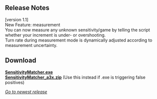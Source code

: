 ## Release Notes

[version 1.1] \
New Feature: measurement\
You can now measure any unknown sensitivity/game by telling the script whether your increment is under- or overshooting. \
Turn rate during measurement mode is dynamically adjusted according to measurement uncertainty.

## Download

[**SensitivityMatcher.exe**](https://github.com/KovaaK/SensitivityMatcher/releases/download/1.1/SensitivityMatcher.exe) \
[**SensitivityMatcher_a3x.zip**](https://github.com/KovaaK/SensitivityMatcher/releases/download/1.1/SensitivityMatcher_a3x.zip) (Use this instead if .exe is triggering false positives)

[_Go to newest release_](https://github.com/KovaaK/SensitivityMatcher/releases)
